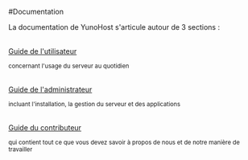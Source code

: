 #Documentation

<p class="lead">
La documentation de YunoHost s'articule autour de 3 sections :
</p>


<div class="row text-center">

<div class="col col-md-4 col-md-offset-1">
<br>
<a class="btn btn-success btn-lg" href="/userdoc_fr"><span class="glyphicon glyphicon-user"></span> Guide de l'utilisateur</a>
<p><small class="text-muted">concernant l'usage du serveur au quotidien</small></p>
</div>

<div class="col col-md-4 col-md-offset-1">
<br>
<a class="btn btn-primary btn-lg" href="/admindoc_fr"><span class="glyphicon glyphicon-lock"></span> Guide de l'administrateur</a>
<p><small class="text-muted">incluant l'installation, la gestion du serveur et des applications</small></p>
</div>

<div class="col col-md-5 col-md-offset-3">
<br>
<a class="btn btn-danger btn-lg" href="/contributordoc_fr"><span class="glyphicon glyphicon-heart"></span> Guide du contributeur</a>
<p><small class="text-muted">qui contient tout ce que vous devez savoir à propos de nous et de notre manière de travailler</small></p>
</div>

</div>